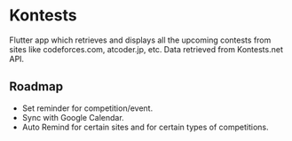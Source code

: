 # Kontests
Flutter app which retrieves and displays all the upcoming contests from sites like codeforces.com, atcoder.jp, etc. Data retrieved from Kontests.net API.


## Roadmap
- Set reminder for competition/event.
- Sync with Google Calendar.
- Auto Remind for certain sites and for certain types of competitions.


